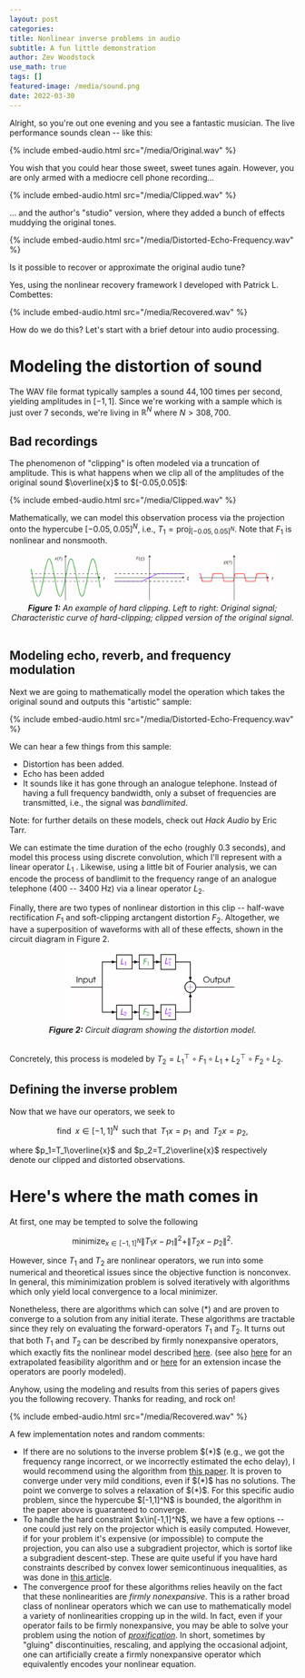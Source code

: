 ```yaml
---
layout: post
categories:
title: Nonlinear inverse problems in audio
subtitle: A fun little demonstration
author: Zev Woodstock
use_math: true
tags: []
featured-image: /media/sound.png
date: 2022-03-30
---
```


Alright, so you're out one evening and you see a fantastic
musician. The live performance sounds clean -- like this:

{% include embed-audio.html src="/media/Original.wav" %}

You wish that you could hear those sweet, sweet tunes again.
However, you are only armed with a mediocre cell phone recording...

{% include embed-audio.html src="/media/Clipped.wav" %}

... and the author's "studio" version, where they added a bunch of
effects muddying the original tones.

{% include embed-audio.html src="/media/Distorted-Echo-Frequency.wav" %}

Is it possible to recover or approximate the original audio tune?

Yes, using the nonlinear recovery framework I developed with
Patrick L. Combettes:

{% include embed-audio.html src="/media/Recovered.wav" %}

How do we do this? Let's start with a brief detour into audio
processing.

<h1> Modeling the distortion of sound </h1>

The WAV file format typically samples a sound $44,100$ times per
second, yielding amplitudes in $[-1,1]$. Since we're working
with a sample which is just over $7$ seconds, we're living in
$\mathbb{R}^{N}$ where $N>308,700$. 

<h2>Bad recordings </h2> 
The phenomenon of "clipping" is often modeled via a truncation of
amplitude. This is what happens when we clip all of the amplitudes
of the original sound $\overline{x}$ to $[-0.05,0.05]$:

{% include embed-audio.html src="/media/Clipped.wav" %}

Mathematically, we can model this observation process via the
projection onto the hypercube $[-0.05,0.05]^N$, i.e.,
$T_1=\textrm{proj}_{[-0.05,0.05]^N}$. Note that $F_1$ is nonlinear
and nonsmooth. 

<div class="image">
<center>
      <img src="/media/clip.png" style="width:85%"><br>
<em><b>Figure 1:</b> An example of hard clipping. Left to right:
Original signal; Characteristic curve of hard-clipping; clipped
version of the original signal.</em>
</center>
</div><br>


<h2> Modeling echo, reverb, and frequency modulation</h2>

Next we are going to mathematically model the operation which takes
the original sound and outputs this "artistic" sample:

{% include embed-audio.html src="/media/Distorted-Echo-Frequency.wav" %}

We can hear a few things from this sample:
<ul>
<li> Distortion has been added.</li>
<li> Echo has been added </li>
<li> 
It sounds like it has gone through an analogue telephone. Instead
of having a full frequency bandwidth, only a subset of frequencies
are transmitted, i.e., the signal was <em>bandlimited</em>.
</li>
</ul>

Note: for further details on these models, check out <em>Hack
Audio</em> by Eric Tarr.

We can estimate the time duration of the echo (roughly $0.3$
seconds), and model this process using discrete convolution, which
I'll represent with a linear operator $L_{1}$ . Likewise, using a
little bit of Fourier analysis, we can encode the process of
bandlimit to the frequency range of an analogue telephone
($400$ -- $3400$ Hz) via a linear operator $L_{2}$.

Finally, there are two types of nonlinear distortion in this clip
-- half-wave rectification $F_1$ and soft-clipping arctangent
distortion $F_2$. Altogether, we have a superposition of waveforms
with all of these effects, shown in the circuit diagram in Figure
2.

<div class="image">
<center>
<img src="/media/dist.png" style="width:60%"><br>
<em><b>Figure 2:</b> Circuit diagram showing the distortion
model.</em>
</center>
</div><br>

Concretely, this process is modeled by $T_2 = L_1^\top\circ F_1 \circ
L_1 + L_2^\top \circ F_2 \circ L_2$.

<h2>Defining the inverse problem</h2>
Now that we have our operators, we seek to

$$\text{find}\;\;x\in [-1,1]^N\;\;\text{such
that}\;\;T_1x=p_1\;\;\text{and}\;\;T_2x=p_2,
\tag{$*$}
$$

where $p_1=T_1\overline{x}$ and $p_2=T_2\overline{x}$ respectively
denote our clipped and distorted observations.

<h1>Here's where the math comes in</h1>

At first, one may be tempted to solve the following 

$$
\textrm{minimize}_{x\in[-1,1]^N}
\|T_1x-p_1\|^2+\|T_2x-p_2\|^2.
$$

However, since $T_1$ and $T_2$ are nonlinear operators, we run into
some numerical and theoretical issues since the objective function
is nonconvex. In general, this miminimization problem is solved
iteratively with algorithms which only yield local convergence to a
local minimizer.

Nonetheless, there are algorithms which can solve $(*)$ and are
proven to converge to a solution from any initial iterate. These
algorithms are tractable since they rely on
evaluating the forward-operators $T_1$ and $T_2$. It turns out that
both $T_1$ and $T_2$ can be described by firmly nonexpansive
operators, which exactly fits the nonlinear model described <a
href="/publications/2021-08-01/jat.html">here</a>.
(see also <a
href="/publications/2020-12-14/fixedpoint.html">
here</a> for an extrapolated feasibility algorithm and
or <a href="/publications/2022-01-24/icassp2.html">
here</a> for an extension incase the operators are poorly modeled).

Anyhow, using the modeling and results from this series of papers
gives you the following recovery. Thanks for reading, and rock on!

{% include embed-audio.html src="/media/Recovered.wav" %}


A few implementation notes and random comments:
<ul>
<li>
If there are no solutions to the inverse problem $(*)$ (e.g., we
got the frequency range incorrect, or we incorrectly estimated the
echo delay), I would recommend using the algorithm from <a
href="/publications/2022-01-15/siam.html">this paper</a>.
It is proven to converge under very mild conditions, even if $(*)$
has no solutions. The point we converge to solves a relaxation of
$(*)$. For this specific audio problem, since the hypercube
$[-1,1]^N$ is bounded, the algorithm in the paper above is
guaranteed to converge.
</li>
<li>
To handle the hard constraint $x\in[-1,1]^N$, we have a few options
-- one could just rely on the projector which is easily computed.
However, if for your problem it's expensive (or impossible) to
compute the projection, you can also use a subgradient projector,
which is sortof like a subgradient descent-step. These are quite
useful if you have hard constraints described by convex lower
semicontinuous inequalities, as was done in <a
href="/media/publications/eusipco2020.pdf">this
article</a>. 
</li>
<li>
The convergence proof for these algorithms relies heavily on the
fact that these nonlinearities are <em>firmly nonexpansive</em>.
This is a rather broad class of nonlinear operators which we can
use to mathematically model a variety of nonlinearities cropping up
in the wild. In fact, even if your operator fails to be firmly
nonexpansive, you may be able to solve your problem using the
notion of <a
href="/publications/2022-01-15/siam.html"><em>proxification</em></a>.
In short, sometimes by "gluing" discontinuities, rescaling, and
applying the occasional adjoint, one can artificially create a
firmly nonexpansive operator which equivalently encodes your
nonlinear equation. 
</li>
</ul>


